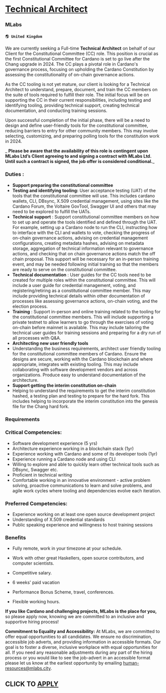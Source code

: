 # [Technical Architect](https://www.remotewlb.com/apply/technical-architect-59707)  
### MLabs  
#### `🌎 United Kingdom`  

We are currently seeking a Full-time **Technical Architect** on behalf of our Client for the Constitutional Committee (CC) role. This position is crucial as the first Constitutional Committee for Cardano is set to go live after the Chang upgrade in 2024. The CC plays a pivotal role in Cardano's governance process, focusing on upholding the Cardano Constitution by assessing the constitutionality of on-chain governance actions.

As the CC tooling is not yet mature, our client is looking for a Technical Architect to understand, prepare, document, and train the CC members on the suite of tools required to fulfill their role. The initial focus will be on supporting the CC in their current responsibilities, including testing and identifying tooling, providing technical support, creating technical documentation, and conducting training sessions.

Upon successful completion of the initial phase, there will be a need to design and define user-friendly tools for the constitutional committee, reducing barriers to entry for other community members. This may involve selecting, customizing, and preparing polling tools for the constitution work in 2024.

 _ **Please be aware that the availability of this role is contingent upon MLabs Ltd’s Client agreeing to and signing a contract with MLabs Ltd. Until such a contract is signed, the job offer is considered conditional.**_

###  **Duties** :

  * **Support preparing the constitutional committee**
  * **Testing and identifying tooling:** User acceptance testing (UAT) of the tools that the constitutional committee will use. This includes cardano wallets, CLI, DBsync, X.509 credential management, using sites like the Cardano Forum, the Voltaire GovTool, Swagger UI and others that may need to be explored to fulfill the UATs.
  * **Technical support** : Support constitutional committee members on how to set up and operate the tools identified and defined through the UAT. For example, setting up a Cardano node to run the CLI, instructing how to interface with the CLI and wallets to vote, checking the progress of on-chain governance actions, advising on credential management configurations, creating metadata hashes, advising on metadata storage, aggregation of technical information relevant to governance actions, and checking that on chain governance actions match the off chain proposal. This support will be necessary for an in-person training event, and may be needed following initial training so that the members are ready to serve on the constitutional committee.
  * **Technical documentation** : User guides for the CC tools need to be created for multiple roles within the constitutional committee. This will include a user guide for credential management, voting, and registering/retiring as a constitutional committee member. This may include providing technical details within other documentation of processes like assessing governance actions, on-chain voting, and the election process.
  * **Training** : Support in-person and online training related to the tooling for the constitutional committee members. This will include supporting a private testnet to allow learners to go through the exercises of voting on-chain before mainnet is available. This may include tailoring the technical user guides for training sessions and preparing for a dry run of all processes with Q&A.
  * **Architecting new user friendly tools**
  * Understanding the business requirements, architect user friendly tooling for the constitutional committee members of Cardano. Ensure the designs are secure, working with the Cardano blockchain and where appropriate, integrates with existing tooling. This may include collaborating with software development vendors and across organizations. Produce easy to understand documentation of the architecture.
  * **Support getting the interim constitution on-chain**
  * Helping to understand the requirements to get the interim constitution hashed, a testing plan and testing to prepare for the hard fork. This includes helping to incorporate the interim constitution into the genesis file for the Chang hard fork.

### Requirements

### Critical Competencies:

  * Software development experience (5 yrs)
  * Architecture experience working in a blockchain stack (1yr)
  * Experience working with Cardano and some of its developer tools (1yr)
  * Experience running a Cardano node and using CLI
  * Willing to explore and able to quickly learn other technical tools such as DBsync, Swagger etc.
  * Proficient in technical writing
  * Comfortable working in an innovative environment - active problem solving, proactive communications to learn and solve problems, and agile work cycles where tooling and dependencies evolve each iteration.

### Preferred Competencies:

  * Experience working on at least one open source development project
  * Understanding of X.509 credential standards
  * Public speaking experience and willingness to host training sessions

### Benefits

  * Fully remote, work in your timezone at your schedule.

  * Work with other great Haskellers, open source contributors, and computer scientists.
  * Competitive salary.
  * 6 weeks' paid vacation
  * Performance Bonus Scheme, travel, conferences.
  * Flexible working hours.

**If you like Cardano and challenging projects, MLabs is the place for you,** so please apply now, knowing we are committed to an inclusive and supportive hiring process!

 **Commitment to Equality and Accessibility:** At MLabs, we are committed to offer equal opportunities to all candidates. We ensure no discrimination, accessible job adverts, and providing information in accessible formats. Our goal is to foster a diverse, inclusive workplace with equal opportunities for all. If you need any reasonable adjustments during any part of the hiring process or you would like to see the job-advert in an accessible format please let us know at the earliest opportunity by emailing human-resources@mlabs.city.

  
## CLICK TO [APPLY](https://www.remotewlb.com/apply/technical-architect-59707)

